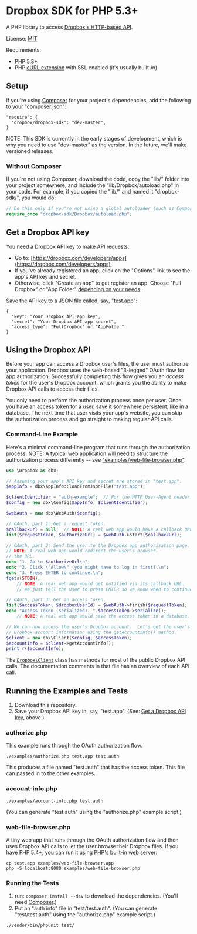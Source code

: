# Dropbox SDK for PHP 5.3+

A PHP library to access [Dropbox's HTTP-based API](http://dropbox.com/developers/reference/api).

License: [MIT](License.txt)

Requirements:
  * PHP 5.3+
  * PHP [cURL extension](http://php.net/manual/en/curl.installation.php) with SSL enabled (it's usually built-in).

## Setup

If you're using [Composer](http://getcomposer.org/) for your project's dependencies, add the following to your "composer.json":

```
"require": {
  "dropbox/dropbox-sdk": "dev-master",
}
```

NOTE: This SDK is currently in the early stages of development, which is why you need to use "dev-master" as the version.  In the future, we'll make versioned releases.

### Without Composer

If you're not using Composer, download the code, copy the "lib/" folder into your project somewhere, and include the "lib/Dropbox/autoload.php" in your code.  For example, if you copied the "lib/" and named it "dropbox-sdk/", you would do:

```php
// Do this only if you're not using a global autoloader (such as Composer's).
require_once "dropbox-sdk/Dropbox/autoload.php";
```

## Get a Dropbox API key

You need a Dropbox API key to make API requests.
  * Go to: [https://dropbox.com/developers/apps](https://dropbox.com/developers/apps)
  * If you've already registered an app, click on the "Options" link to see the app's API key and secret.
  * Otherwise, click "Create an app" to get register an app.  Choose "Full Dropbox" or "App Folder" [depending on your needs](https://www.dropbox.com/developers/start/core).

Save the API key to a JSON file called, say, "test.app":

```
{
  "key": "Your Dropbox API app key",
  "secret": "Your Dropbox API app secret",
  "access_type": "FullDropbox" or "AppFolder"
}
```

## Using the Dropbox API

Before your app can access a Dropbox user's files, the user must authorize your application.  Dropbox uses the web-based "3-legged" OAuth flow for app authorization.  Successfully completing this flow gives you an _access token_ for the user's Dropbox account, which grants you the ability to make Dropbox API calls to access their files.

You only need to perform the authorization process once per user.  Once you have an access token for a user, save it somewhere persistent, like in a database.  The next time that user visits your app's website, you can skip the authorization process and go straight to making regular API calls.

### Command-Line Example

Here's a minimal command-line program that runs through the authorization process.  NOTE: A typical web application will need to structure the authorization process differently -- see ["examples/web-file-browser.php"](examples/web-file-browser.php).  

```php
use \Dropbox as dbx;

// Assuming your app's API key and secret are stored in "test.app".
$appInfo = dbx\AppInfo::loadFromJsonFile("test.app");

$clientIdentifier = "auth-example";  // For the HTTP User-Agent header.
$config = new dbx\Config($appInfo, $clientIdentifier);

$webAuth = new dbx\WebAuth($config);

// OAuth, part 1: Get a request token.
$callbackUrl = null;  // NOTE: A real web app would have a callback URL.
list($requestToken, $authorizeUrl) = $webAuth->start($callbackUrl);

// OAuth, part 2: Send the user to the Dropbox app authorization page.
// NOTE: A real web app would redirect the user's browser.
// the URL.
echo "1. Go to $authorizeUrl\n";
echo "2. Click \"Allow\" (you might have to log in first).\n";
echo "3. Press ENTER to continue.\n";
fgets(STDIN);
    // NOTE: A real web app would get notified via its callback URL.
    // We just tell the user to press ENTER so we know when to continue.

// OAuth, part 3: Get an access token.
list($accessToken, $dropboxUserId) = $webAuth->finish($requestToken);
echo "Access Token (serialized): ".$accessToken->serialize();
    // NOTE: A real web app would save the access token in a database.

// We can now access the user's Dropbox account.  Let's get the user's
// Dropbox account information using the getAccountInfo() method.
$client = new dbx\Client($config, $accessToken);
$accountInfo = $client->getAccountInfo();
print_r($accountInfo);
```

The [`Dropbox\Client`](lib/Dropbox/Client.php) class has methods for most of the public Dropbox API calls.  The documentation comments in that file has an overview of each API call.

## Running the Examples and Tests

1. Download this repository.
2. Save your Dropbox API key in, say, "test.app".  (See: [Get a Dropbox API key](#get-a-dropbox-api-key), above.)

### authorize.php

This example runs through the OAuth authorization flow.

```
./examples/authorize.php test.app test.auth
```

This produces a file named "test.auth" that has the access token.  This file can passed in to the other examples.

### account-info.php

```
./examples/account-info.php test.auth
```

(You can generate "test.auth" using the "authorize.php" example script.)

### web-file-browser.php

A tiny web app that runs through the OAuth authorization flow and then uses Dropbox API calls to let the user browse their Dropbox files.  If you have PHP 5.4+, you can run it using PHP's built-in web server:

```
cp test.app examples/web-file-browser.app
php -S localhost:8080 examples/web-file-browser.php
```

### Running the Tests

1. run: `composer install --dev` to download the dependencies.  (You'll need [Composer](http://getcomposer.org/download/).)
2. Put an "auth info" file in "test/test.auth".  (You can generate "test/test.auth" using the "authorize.php" example script.)

```
./vendor/bin/phpunit test/
```
